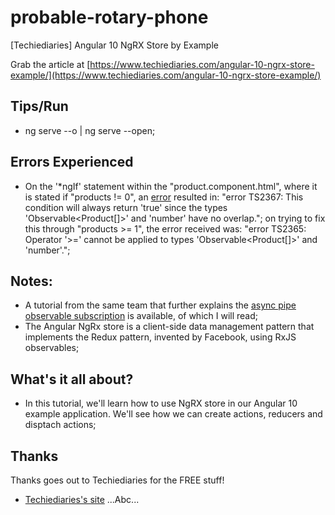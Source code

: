 # probable-rotary-phone
[Techiediaries] Angular 10 NgRX Store by Example

Grab the article at [https://www.techiediaries.com/angular-10-ngrx-store-example/](https://www.techiediaries.com/angular-10-ngrx-store-example/)

## Tips/Run

* ng serve --o | ng serve --open;

## Errors Experienced

* On the '*ngIf' statement within the "product.component.html", where it is stated if "products != 0", an [error](https://github.com/microsoft/TypeScript/issues/25642) resulted in: "error TS2367: This condition will always return 'true' since the types 'Observable<Product[]>' and 'number' have no overlap."; on trying to fix this through "products >= 1", the error received was: "error TS2365: Operator '>=' cannot be applied to types 'Observable<Product[]>' and 'number'.";

## Notes:

* A tutorial from the same team that further explains the [async pipe observable subscription](https://www.techiediaries.com/angular-10-async-pipe-observable-promise-example/) is available, of which I will read;
* The Angular NgRx store is a client-side data management pattern that implements the Redux pattern, invented by Facebook, using RxJS observables;

## What's it all about?

* In this tutorial, we'll learn how to use NgRX store in our Angular 10 example application. We'll see how we can create actions, reducers and disptach actions;

## Thanks

Thanks goes out to Techiediaries for the FREE stuff!

* [Techiediaries's site](https://www.techiediaries.com/) ...Abc...
